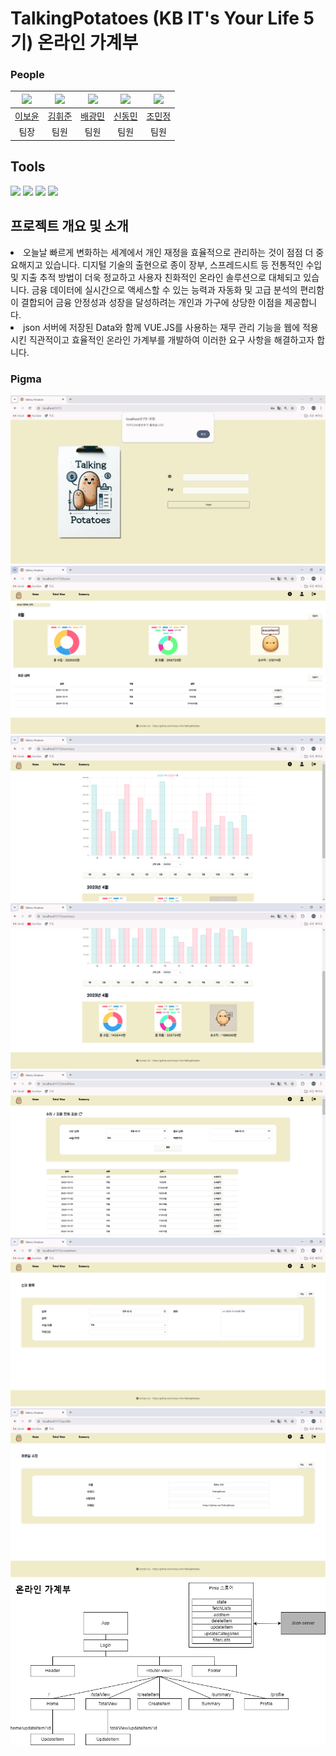 # TalkingPotatoes (KB IT's Your Life 5기) 온라인 가계부

### People

| <img src="https://github.com/BoyunLee.png" width="80"> | <img src="https://github.com/Hwijun-Kim.png" width="80"> | <img src="https://github.com/pangminwhere.png" width="80"> | <img src="https://github.com/ShinDong17.png" width="80"> | <img src="https://github.com/minjeongj0.png" width="80"> |
| :----------------------------------------------------: | :------------------------------------------------------: | :--------------------------------------------------------: | :------------------------------------------------------: | :------------------------------------------------------: |
|         [이보윤](https://github.com/BoyunLee)          |         [김휘준](https://github.com/Hwijun-Kim)          |         [배광민](https://github.com/pangminwhere)          |         [신동민](https://github.com/ShinDong17)          |         [조민정](https://github.com/minjeongj0)          |
|                          팀장                          |                           팀원                           |                            팀원                            |                           팀원                           |                           팀원                           |

## Tools

<img src="https://img.shields.io/badge/Vue.js-4FC08D?style=for-the-badge&logo=Vue.js&logoColor=white"> <img src="https://img.shields.io/badge/HTML5-E34F26?style=for-the-badge&logo=HTML5&logoColor=white"> <img src="https://img.shields.io/badge/CSS3-1572B6?style=for-the-badge&logo=CSS3&logoColor=white"> <img src="https://img.shields.io/badge/Javascript-F7DF1E?style=for-the-badge&logo=Javascript&logoColor=white">

## 프로젝트 개요 및 소개

<li>오늘날 빠르게 변화하는 세계에서 개인 재정을 효율적으로 관리하는 것이 점점 더 중요해지고 있습니다. 디지털 기술의 출현으로 종이 장부, 스프레드시트 등 전통적인 수입 및 지출 추적 방법이 더욱 정교하고 사용자 친화적인 온라인 솔루션으로 대체되고 있습니다. 금융 데이터에 실시간으로 액세스할 수 있는 능력과 자동화 및 고급 분석의 편리함이 결합되어 금융 안정성과 성장을 달성하려는 개인과 가구에 상당한 이점을 제공합니다.</li><li>json 서버에 저장된 Data와 함께 VUE.JS를 사용하는 재무 관리 기능을 웹에 적용시킨 직관적이고 효율적인 온라인 가계부를 개발하여 이러한 요구 사항을 해결하고자 합니다.
</li>

### Pigma

![캡처](/Page/Login.png/)
![캡처](/Page/HomePage.png/)
![캡처](/Page/summary.png/)
![캡처](/Page/summary2.png/)
![캡처](/Page/Total.png/)
![캡처](/Page/New.png/)
![캡처](/Page/Profile.png/)
![캡처](/Figma/vue-router_구성도.png/)
